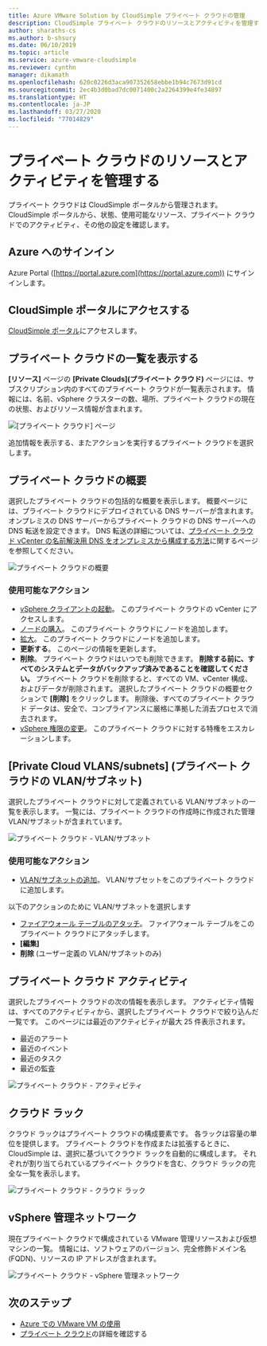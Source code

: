 ```yaml
---
title: Azure VMware Solution by CloudSimple プライベート クラウドの管理
description: CloudSimple プライベート クラウドのリソースとアクティビティを管理するために使用できる機能について説明します
author: sharaths-cs
ms.author: b-shsury
ms.date: 06/10/2019
ms.topic: article
ms.service: azure-vmware-cloudsimple
ms.reviewer: cynthn
manager: dikamath
ms.openlocfilehash: 620c0226d3aca907352658ebbe1b94c7673d91cd
ms.sourcegitcommit: 2ec4b3d0bad7dc0071400c2a2264399e4fe34897
ms.translationtype: HT
ms.contentlocale: ja-JP
ms.lasthandoff: 03/27/2020
ms.locfileid: "77014829"
---
```

# <a name="manage-private-cloud-resources-and-activity"></a>プライベート クラウドのリソースとアクティビティを管理する

プライベート クラウドは CloudSimple ポータルから管理されます。  CloudSimple ポータルから、状態、使用可能なリソース、プライベート クラウドでのアクティビティ、その他の設定を確認します。

## <a name="sign-in-to-azure"></a>Azure へのサインイン

Azure Portal ([https://portal.azure.com](https://portal.azure.com)) にサインインします。

## <a name="access-the-cloudsimple-portal"></a>CloudSimple ポータルにアクセスする

[CloudSimple ポータル](access-cloudsimple-portal.md)にアクセスします。

## <a name="view-the-list-of-private-clouds"></a>プライベート クラウドの一覧を表示する

**[リソース]** ページの **[Private Clouds]\(プライベート クラウド\)** ページには、サブスクリプション内のすべてのプライベート クラウドが一覧表示されます。 情報には、名前、vSphere クラスターの数、場所、プライベート クラウドの現在の状態、およびリソース情報が含まれます。

![[プライベート クラウド] ページ](media/manage-private-cloud.png)

追加情報を表示する、またアクションを実行するプライベート クラウドを選択します。

## <a name="private-cloud-summary"></a>プライベート クラウドの概要

選択したプライベート クラウドの包括的な概要を表示します。  概要ページには、プライベート クラウドにデプロイされている DNS サーバーが含まれます。  オンプレミスの DNS サーバーからプライベート クラウドの DNS サーバーへの DNS 転送を設定できます。  DNS 転送の詳細については、[プライベート クラウド vCenter の名前解決用 DNS をオンプレミスから構成する方法](https://docs.azure.cloudsimple.com/on-premises-dns-setup/)に関するページを参照してください。

![プライベート クラウドの概要](media/private-cloud-summary.png)

### <a name="available-actions"></a>使用可能なアクション

* [vSphere クライアントの起動](https://docs.azure.cloudsimple.com/vsphere-access/)。 このプライベート クラウドの vCenter にアクセスします。
* [ノードの購入](create-nodes.md)。 このプライベート クラウドにノードを追加します。
* [拡大](expand-private-cloud.md)。 このプライベート クラウドにノードを追加します。
* **更新する**。 このページの情報を更新します。
* **削除**。 プライベート クラウドはいつでも削除できます。 **削除する前に、すべてのシステムとデータがバックアップ済みであることを確認してください。** プライベート クラウドを削除すると、すべての VM、vCenter 構成、およびデータが削除されます。 選択したプライベート クラウドの概要セクションで **[削除]** をクリックします。 削除後、すべてのプライベート クラウド データは、安全で、コンプライアンスに厳格に準拠した消去プロセスで消去されます。
* [vSphere 権限の変更](escalate-private-cloud-privileges.md)。  このプライベート クラウドに対する特権をエスカレーションします。

## <a name="private-cloud-vlanssubnets"></a>[Private Cloud VLANS/subnets] (プライベート クラウドの VLAN/サブネット)

選択したプライベート クラウドに対して定義されている VLAN/サブネットの一覧を表示します。  一覧には、プライベート クラウドの作成時に作成された管理 VLAN/サブネットが含まれています。

![プライベート クラウド - VLAN/サブネット](media/private-cloud-vlans-subnets.png) 

### <a name="available-actions"></a>使用可能なアクション

* [VLAN/サブネットの追加](https://docs.azure.cloudsimple.com/create-vlan-subnet/)。 VLAN/サブセットをこのプライベート クラウドに追加します。

以下のアクションのために VLAN/サブネットを選択します
* [ファイアウォール テーブルのアタッチ](https://docs.azure.cloudsimple.com/firewall/)。 ファイアウォール テーブルをこのプライベート クラウドにアタッチします。
* **[編集]**
* **削除** (ユーザー定義の VLAN/サブネットのみ)

## <a name="private-cloud-activity"></a>プライベート クラウド アクティビティ

選択したプライベート クラウドの次の情報を表示します。  アクティビティ情報は、すべてのアクティビティから、選択したプライベート クラウドで絞り込んだ一覧です。  このページには最近のアクティビティが最大 25 件表示されます。

* 最近のアラート
* 最近のイベント
* 最近のタスク
* 最近の監査

![プライベート クラウド - アクティビティ](media/private-cloud-activity.png)

## <a name="cloud-racks"></a>クラウド ラック

クラウド ラックはプライベート クラウドの構成要素です。 各ラックは容量の単位を提供します。 プライベート クラウドを作成または拡張するときに、CloudSimple は、選択に基づいてクラウド ラックを自動的に構成します。  それぞれが割り当てられているプライベート クラウドを含む、クラウド ラックの完全な一覧を表示します。

![プライベート クラウド - クラウド ラック](media/private-cloud-cloudracks.png)

## <a name="vsphere-management-network"></a>vSphere 管理ネットワーク

現在プライベート クラウドで構成されている VMware 管理リソースおよび仮想マシンの一覧。 情報には、ソフトウェアのバージョン、完全修飾ドメイン名 (FQDN)、リソースの IP アドレスが含まれます。

![プライベート クラウド - vSphere 管理ネットワーク](media/private-cloud-vsphere-management-network.png)

## <a name="next-steps"></a>次のステップ

* [Azure での VMware VM の使用](quickstart-create-vmware-virtual-machine.md)
* [プライベート クラウド](cloudsimple-private-cloud.md)の詳細を確認する